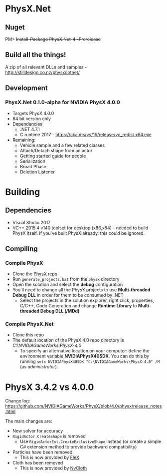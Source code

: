 PhysX.Net
=========

Nuget
-----
PM> ~~Install-Package PhysX.Net-4 -Prerelease~~

Build all the things!
--------------
A zip of all relevant DLLs and samples - http://stilldesign.co.nz/physxdotnet/

Development
-----------
### PhysX.Net 0.1.0-alpha for NVIDIA PhysX 4.0.0
* Targets PhysX 4.0.0
* 64 bit version only
* Dependencies
	* .NET 4.7.1
	* C runtime 2017 - https://aka.ms/vs/15/release/vc_redist.x64.exe
* Remaining:
    * Vehicle sample and a few related classes
    * Attach/Detach shape from an actor
    * Getting started guide for people
    * Serialization
    * Broad Phase
    * Deletion Listener

# Building
## Dependencies
* Visual Studio 2017
* VC++ 2015.4 v140 toolset for desktop (x86,x64) - needed to build PhysX itself. If you've built PhysX already, this could be ignored.

## Compiling
### Compile PhysX
* Clone the [PhysX repo](https://github.com/NVIDIAGameWorks/PhysX)
* Run ```generate_projects.bat``` from the ```physx``` directory
* Open the solution and select the **debug** configuration
* You'll need to change all the PhysX projects to use **Multi-threaded Debug DLL** in order for them to be consumed by .NET
  * Select the projects in the solution explorer, right click, properties, C/C++, Code Generation and change **Runtime Library** to **Multi-threaded Debug DLL (/MDd)**
### Compile PhysX.Net
* Clone this repo
* The default location of the PhysX 4.0 repo directory is *C:\NVIDIAGameWorks\PhysX-4.0*
  * To specify an alternative location on your computer: define the environment variable **NVIDIAPhysX40SDK**. You can do this by running ```setx NVIDIAPhysX40SDK "C:\NVIDIAGameWorks\PhysX-4.0" /M``` (as *administrator*).

# PhysX 3.4.2 vs 4.0.0
Change log: https://github.com/NVIDIAGameWorks/PhysX/blob/4.0/physx/release_notes.html

The main changes are:
* New solver for accuracy
* ```RigidActor.CreateShape``` is removed
  * Use ```RigidActorExt.CreateExclusiveShape``` instead (or create a simple C# extension method to provide backward compatibility)
* Particles have been removed
    * This is now provided by [FleX](https://github.com/NVIDIAGameWorks/FleX)
* Cloth has been removed
  * This is now provided by [NvCloth](https://github.com/NVIDIAGameWorks/NvCloth)